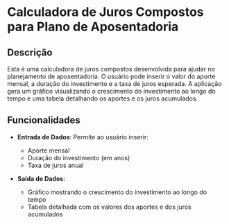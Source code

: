 # Calculadora de Juros Compostos para Plano de Aposentadoria

## Descrição

Esta é uma calculadora de juros compostos desenvolvida para ajudar no planejamento de aposentadoria. O usuário pode inserir o valor do aporte mensal, a duração do investimento e a taxa de juros esperada. A aplicação gera um gráfico visualizando o crescimento do investimento ao longo do tempo e uma tabela detalhando os aportes e os juros acumulados.

## Funcionalidades

- **Entrada de Dados**: Permite ao usuário inserir:
  - Aporte mensal
  - Duração do investimento (em anos)
  - Taxa de juros anual

- **Saída de Dados**:
  - Gráfico mostrando o crescimento do investimento ao longo do tempo
  - Tabela detalhada com os valores dos aportes e dos juros acumulados
